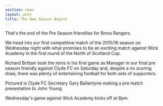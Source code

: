 ```yaml
---
section: news
layout: post
title: The New Season Begins
---
```

That's the end of the Pre Season friendlies for Brora Rangers. 

We head into our first competitive match of the 2015/16 season on Wednesday night with what promises to be an exciting match against Wick Academy in the first round of the North of Scotland Cup.
 
Richard Brittain took the reins in his first game as Manager in our final pre season friendly against Clyde FC on Saturday and, despite a no scoring draw, there was plenty of entertaining football for both sets of supporters.
 
Pictured is  Clyde FC Secretary Gary Ballantyne making a pre match presentation to John Young.
 
Wednesday's game against Wick Academy kicks off at 8pm. 